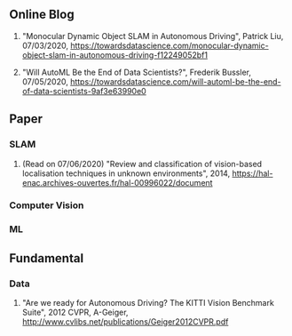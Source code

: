 
## Online Blog 

1. "Monocular Dynamic Object SLAM in Autonomous Driving", Patrick Liu, 07/03/2020, https://towardsdatascience.com/monocular-dynamic-object-slam-in-autonomous-driving-f12249052bf1

2. "Will AutoML Be the End of Data Scientists?", Frederik Bussler, 07/05/2020, https://towardsdatascience.com/will-automl-be-the-end-of-data-scientists-9af3e63990e0


## Paper

### SLAM #
1. (Read on 07/06/2020) "Review and classification of vision-based localisation techniques in unknown environments", 2014, https://hal-enac.archives-ouvertes.fr/hal-00996022/document

### Computer Vision #

### ML #

## Fundamental

### Data 
1. "Are we ready for Autonomous Driving? The KITTI Vision Benchmark Suite", 2012 CVPR, A-Geiger, http://www.cvlibs.net/publications/Geiger2012CVPR.pdf 
